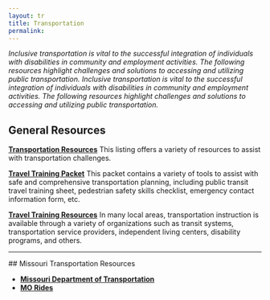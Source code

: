```yaml
---
layout: tr
title: Transportation
permalink: 
---
```

_Inclusive transportation is vital to the successful integration of individuals with disabilities in community and employment activities. The following resources highlight  challenges and solutions to accessing and utilizing public transportation._
_Inclusive transportation is vital to the successful integration of individuals with disabilities in community and employment activities. The following resources highlight challenges and solutions to accessing and utilizing public transportation._

## General Resources

[**Transportation Resources**](https://employmentfirstma.org/files/National-Transportation-Resources-2019.docx)
 This listing offers a variety of resources to assist with transportation challenges.

[**Travel Training Packet**](http://employmentfirstma.org/files/Travel%20Training%20Forms.doc)
 This packet contains a variety of tools to assist with safe and comprehensive transportation planning, including public transit travel training sheet, pedestrian safety skills checklist, emergency contact information form, etc.

[**Travel Training Resources**](https://employmentfirstma.org/files/Travel-Training-Resources-2019.docx)
 In many local areas, transportation instruction is available through a variety of organizations such as transit systems, transportation service providers, independent living centers, disability programs, and others.

<hr>
## Missouri Transportation Resources

- [**Missouri Department of Transportation**](https://www.modot.org/)
- [**MO Rides**](https://morides.org/about/)